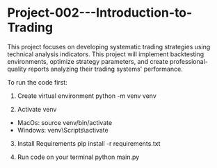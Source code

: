 # Project-002---Introduction-to-Trading
 This project focuses on developing systematic trading strategies using technical analysis indicators. This project will implement backtesting environments, optimize strategy parameters, and create professional-quality reports analyzing their trading systems' performance.


To run the code first:

 1.  Create virtual environment
python -m venv venv

 2. Activate venv  
 - MacOs: source venv/bin/activate
 - Windows: venv\Scripts\activate

 3. Install Requirements
 pip install -r requirements.txt

 4. Run code on your terminal
 python main.py
